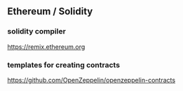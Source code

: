 ## Ethereum / Solidity

### solidity compiler

https://remix.ethereum.org

### templates for creating contracts

https://github.com/OpenZeppelin/openzeppelin-contracts
